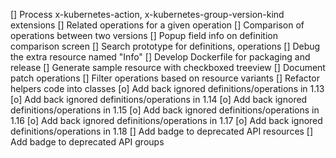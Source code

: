 [] Process x-kubernetes-action, x-kubernetes-group-version-kind extensions
[] Related operations for a given operation
[] Comparison of operations between two versions
[] Popup field info on definition comparison screen
[] Search prototype for definitions, operations
[] Debug the extra resource named "Info"
[] Develop Dockerfile for packaging and release
[] Generate sample resource with checkboxed treeview
[] Document patch operations
[] Filter operations based on resource variants
[] Refactor helpers code into classes
[o] Add back ignored definitions/operations in 1.13
[o] Add back ignored definitions/operations in 1.14
[o] Add back ignored definitions/operations in 1.15
[o] Add back ignored definitions/operations in 1.16
[o] Add back ignored definitions/operations in 1.17
[o] Add back ignored definitions/operations in 1.18
[] Add badge to deprecated API resources
[] Add badge to deprecated API groups
